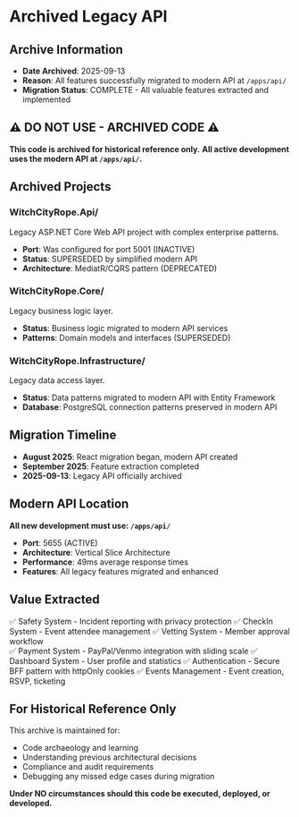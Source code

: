 # Archived Legacy API
<!-- Last Updated: 2025-09-13 -->
<!-- Version: 1.0 -->
<!-- Owner: Librarian Agent -->
<!-- Status: Archived -->

## Archive Information
- **Date Archived**: 2025-09-13
- **Reason**: All features successfully migrated to modern API at `/apps/api/`
- **Migration Status**: COMPLETE - All valuable features extracted and implemented

## ⚠️ DO NOT USE - ARCHIVED CODE ⚠️

**This code is archived for historical reference only.**
**All active development uses the modern API at `/apps/api/`.**

## Archived Projects

### WitchCityRope.Api/
Legacy ASP.NET Core Web API project with complex enterprise patterns.
- **Port**: Was configured for port 5001 (INACTIVE)
- **Status**: SUPERSEDED by simplified modern API
- **Architecture**: MediatR/CQRS pattern (DEPRECATED)

### WitchCityRope.Core/
Legacy business logic layer.
- **Status**: Business logic migrated to modern API services
- **Patterns**: Domain models and interfaces (SUPERSEDED)

### WitchCityRope.Infrastructure/
Legacy data access layer.
- **Status**: Data patterns migrated to modern API with Entity Framework
- **Database**: PostgreSQL connection patterns preserved in modern API

## Migration Timeline
- **August 2025**: React migration began, modern API created
- **September 2025**: Feature extraction completed
- **2025-09-13**: Legacy API officially archived

## Modern API Location
**All new development must use: `/apps/api/`**
- **Port**: 5655 (ACTIVE)
- **Architecture**: Vertical Slice Architecture
- **Performance**: 49ms average response times
- **Features**: All legacy features migrated and enhanced

## Value Extracted
✅ Safety System - Incident reporting with privacy protection
✅ CheckIn System - Event attendee management
✅ Vetting System - Member approval workflow  
✅ Payment System - PayPal/Venmo integration with sliding scale
✅ Dashboard System - User profile and statistics
✅ Authentication - Secure BFF pattern with httpOnly cookies
✅ Events Management - Event creation, RSVP, ticketing

## For Historical Reference Only
This archive is maintained for:
- Code archaeology and learning
- Understanding previous architectural decisions
- Compliance and audit requirements
- Debugging any missed edge cases during migration

**Under NO circumstances should this code be executed, deployed, or developed.**